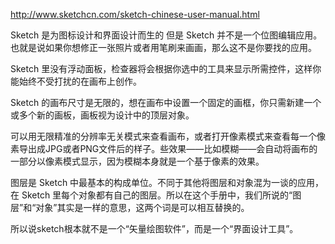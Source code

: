 http://www.sketchcn.com/sketch-chinese-user-manual.html

Sketch 是为图标设计和界面设计而生的
但是 Sketch 并不是一个位图编辑应用。也就是说如果你想修正一张照片或者用笔刷来画画，那么这不是你要找的应用。

Sketch 里没有浮动面板，检查器将会根据你选中的工具来显示所需控件，这样你能始终不受打扰的在画布上创作。

Sketch 的画布尺寸是无限的，想在画布中设置一个固定的画框，你只需新建一个或多个新的画板，画板视为设计中的顶层对象。

可以用无限精准的分辨率无关模式来查看画布，或者打开像素模式来查看每一个像素导出成JPG或者PNG文件后的样子。些效果——比如模糊——会自动将画布的一部分以像素模式显示，因为模糊本身就是一个基于像素的效果。

图层是 Sketch 中最基本的构成单位。不同于其他将图层和对象混为一谈的应用，在 Sketch 里每个对象都有自己的图层。所以在这个手册中，我们所说的“图层”和“对象”其实是一样的意思，这两个词是可以相互替换的。

所以说sketch根本就不是一个“矢量绘图软件”，而是一个“界面设计工具”。



